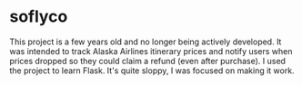 # soflyco

This project is a few years old and no longer being actively developed. It was intended to track Alaska Airlines itinerary prices and notify users when prices dropped so they could claim a refund (even after purchase). I used the project to learn Flask. It's quite sloppy, I was focused on making it work.
